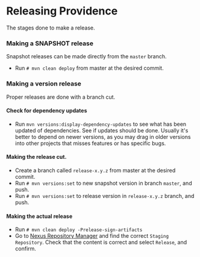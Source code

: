 Releasing Providence
====================

The stages done to make a release.

### Making a SNAPSHOT release

Snapshot releases can be made directly from the `master` branch.

* Run `# mvn clean deploy` from master at the desired commit.

### Making a version release

Proper releases are done with a branch cut.

#### Check for dependency updates

* Run `mvn versions:display-dependency-updates` to see what has been updated of
  dependencies. See if updates should be done. Usually it's better to depend on
  newer versions, as you may drag in older versions into other projects that
  misses features or has specific bugs.

#### Making the release cut.

* Create a branch called `release-x.y.z` from master at the desired commit.
* Run `# mvn versions:set` to new snapshot version in branch `master`, and push.
* Run `# mvn versions:set` to release version in `release-x.y.z` branch, and push.

#### Making the actual release

* Run `# mvn clean deploy -Prelease-sign-artifacts`
* Go to [Nexus Repository Manager](https://oss.sonatype.org/#stagingRepositories)
  and find the correct `Staging Repository`. Check that the content is correct and
  select `Release`, and confirm.
